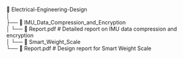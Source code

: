 📂 Electrical-Engineering-Design\
│\
├── 📂 IMU_Data_Compression_and_Encryption\
│   └── 📄 Report.pdf      # Detailed report on IMU data compression and encryption\
│
└── 📂 Smart_Weight_Scale\
    └── 📄 Report.pdf      # Design report for Smart Weight Scale
